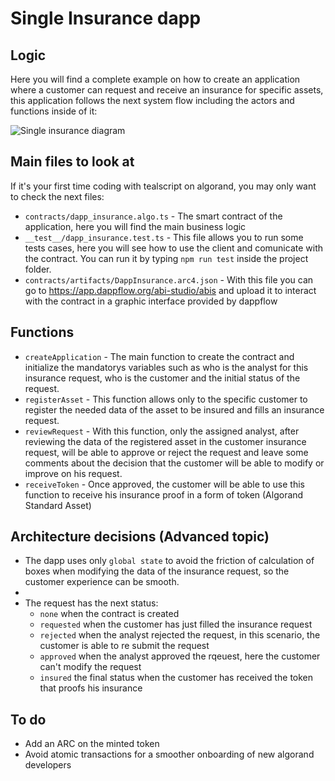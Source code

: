 # Single Insurance dapp

## Logic

Here you will find a complete example on how to create an application where a customer can request and receive an insurance for specific assets, this application follows the next system flow including the actors and functions inside of it:

![Single insurance diagram](https://raw.githubusercontent.com/evertdiaz/single_insurance_dapp_ts/main/respurces/single_insurance_diagram.png "Single insurance diagram")

## Main files to look at

If it's your first time coding with tealscript on algorand, you may only want to check the next files:

- `contracts/dapp_insurance.algo.ts` - The smart contract of the application, here you will find the main business logic
- `__test__/dapp_insurance.test.ts` - This file allows you to run some tests cases, here you will see how to use the client and comunicate with the contract. You can run it by typing `npm run test` inside the project folder.
- `contracts/artifacts/DappInsurance.arc4.json` - With this file you can go to https://app.dappflow.org/abi-studio/abis and upload it to interact with the contract in a graphic interface provided by dappflow

## Functions

- `createApplication` - The main function to create the contract and initialize the mandatorys variables such as who is the analyst for this insurance request, who is the customer and the initial status of the request.
- `registerAsset` - This function allows only to the specific customer to register the needed data of the asset to be insured and fills an insurance request.
- `reviewRequest` - With this function, only the assigned analyst, after reviewing the data of the registered asset in the customer insurance request, will be able to approve or reject the request and leave some comments about the decision that the customer will be able to modify or improve on his request.
- `receiveToken` - Once approved, the customer will be able to use this function to receive his insurance proof in a form of token (Algorand Standard Asset)

## Architecture decisions (Advanced topic)

- The dapp uses only `global state` to avoid the friction of calculation of boxes when modifying the data of the insurance request, so the customer experience can be smooth.
- 
- The request has the next status:
  - `none` when the contract is created
  - `requested` when the customer has just filled the insurance request
  - `rejected` when the analyst rejected the request, in this scenario, the customer is able to re submit the request
  - `approved` when the analyst approved the rqeuest, here the customer can't modify the request
  - `insured` the final status when the customer has received the token that proofs his insurance

## To do

- Add an ARC on the minted token
- Avoid atomic transactions for a smoother onboarding of new algorand developers